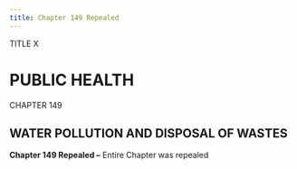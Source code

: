 ```yaml
---
title: Chapter 149 Repealed
---
```


TITLE X
                                             
PUBLIC HEALTH
=============

CHAPTER 149
                                             
WATER POLLUTION AND DISPOSAL OF WASTES
--------------------------------------

**Chapter 149 Repealed –** Entire Chapter was repealed
